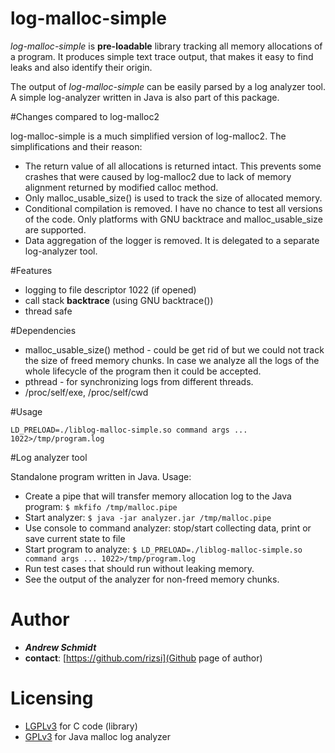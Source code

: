 log-malloc-simple
=================

*log-malloc-simple* is **pre-loadable** library tracking all  memory allocations of a program. It produces simple text trace output, that makes it easy to find leaks and also identify their origin.

The output of *log-malloc-simple* can be easily parsed by a log analyzer tool. A simple log-analyzer written in Java is also part of this package.

#Changes compared to log-malloc2

log-malloc-simple is a much simplified version of log-malloc2. The simplifications and their reason:

- The return value of all allocations is returned intact. This prevents some crashes that were caused by log-malloc2 due to lack of memory alignment returned by modified calloc method.
- Only malloc_usable_size() is used to track the size of allocated memory.
- Conditional compilation is removed. I have no chance to test all versions of the code. Only platforms with GNU backtrace and malloc_usable_size are supported.
- Data aggregation of the logger is removed. It is delegated to a separate log-analyzer tool.

#Features

- logging to file descriptor 1022 (if opened)
- call stack **backtrace** (using GNU backtrace())
- thread safe

#Dependencies

- malloc_usable_size() method - could be get rid of but we could not track the size of freed memory chunks. In case we analyze all the logs of the whole lifecycle of the program then it could be accepted.
- pthread - for synchronizing logs from different threads.
- /proc/self/exe, /proc/self/cwd

#Usage

`LD_PRELOAD=./liblog-malloc-simple.so command args ... 1022>/tmp/program.log`

#Log analyzer tool

Standalone program written in Java. Usage:

- Create a pipe that will transfer memory allocation log to the Java program: `$ mkfifo /tmp/malloc.pipe`
- Start analyzer: `$ java -jar analyzer.jar /tmp/malloc.pipe`
- Use console to command analyzer: stop/start collecting data, print or save current state to file
- Start program to analyze: `$ LD_PRELOAD=./liblog-malloc-simple.so command args ... 1022>/tmp/program.log`
- Run test cases that should run without leaking memory.
- See the output of the analyzer for non-freed memory chunks.

# Author

- ***Andrew Schmidt***
 - **contact**: [https://github.com/rizsi](Github page of author)

# Licensing

* [LGPLv3](https://www.gnu.org/licenses/lgpl.html) for C code (library)
* [GPLv3](https://www.gnu.org/licenses/gpl.html) for Java malloc log analyzer

